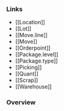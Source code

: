 ### Links
- [[Location]]
- [[Lot]]
- [[Move.line]]
- [[Move]]
- [[Orderpoint]]
- [[Package.level]]
- [[Package.type]]
- [[Picking]]
- [[Quant]]
- [[Scrap]]
- [[Warehouse]]

### Overview
